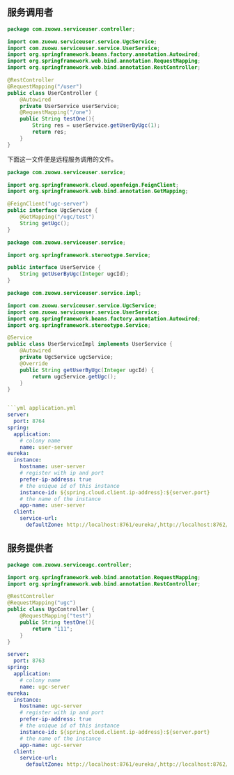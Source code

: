 ## 服务调用者

```java title=UserController.java
package com.zuowu.serviceuser.controller;

import com.zuowu.serviceuser.service.UgcService;
import com.zuowu.serviceuser.service.UserService;
import org.springframework.beans.factory.annotation.Autowired;
import org.springframework.web.bind.annotation.RequestMapping;
import org.springframework.web.bind.annotation.RestController;

@RestController
@RequestMapping("/user")
public class UserController {
    @Autowired
    private UserService userService;
    @RequestMapping("/one")
    public String testOne(){
        String res = userService.getUserByUgc(1);
        return res;
    }
}

```

下面这一文件便是远程服务调用的文件。

```java title=UgcService.java
package com.zuowu.serviceuser.service;

import org.springframework.cloud.openfeign.FeignClient;
import org.springframework.web.bind.annotation.GetMapping;

@FeignClient("ugc-server")
public interface UgcService {
    @GetMapping("/ugc/test")
    String getUgc();
}
```

```java title=UserService.java
package com.zuowu.serviceuser.service;

import org.springframework.stereotype.Service;

public interface UserService {
    String getUserByUgc(Integer ugcId);
}
```

```java title=UserServiceImpl.java
package com.zuowu.serviceuser.service.impl;

import com.zuowu.serviceuser.service.UgcService;
import com.zuowu.serviceuser.service.UserService;
import org.springframework.beans.factory.annotation.Autowired;
import org.springframework.stereotype.Service;

@Service
public class UserServiceImpl implements UserService {
    @Autowired
    private UgcService ugcService;
    @Override
    public String getUserByUgc(Integer ugcId) {
        return ugcService.getUgc();
    }
}
```

```yml application.yml

```yml application.yml
server:
  port: 8764
spring:
  application:
    # colony name
    name: user-server
eureka:
  instance:
    hostname: user-server
    # register with ip and port
    prefer-ip-address: true
    # the unique id of this instance
    instance-id: ${spring.cloud.client.ip-address}:${server.port}
    # the name of the instance
    app-name: user-server
  client:
    service-url:
      defaultZone: http://localhost:8761/eureka/,http://localhost:8762/eureka/ # separated by comma if there is more than two eureka server instances
```

## 服务提供者

```java title=UgcController.java
package com.zuowu.serviceugc.controller;

import org.springframework.web.bind.annotation.RequestMapping;
import org.springframework.web.bind.annotation.RestController;

@RestController
@RequestMapping("ugc")
public class UgcController {
    @RequestMapping("test")
    public String testOne(){
        return "111";
    }
}
```

```yml application.yml
server:
  port: 8763
spring:
  application:
    # colony name
    name: ugc-server
eureka:
  instance:
    hostname: ugc-server
    # register with ip and port
    prefer-ip-address: true
    # the unique id of this instance
    instance-id: ${spring.cloud.client.ip-address}:${server.port}
    # the name of the instance
    app-name: ugc-server
  client:
    service-url:
      defaultZone: http://localhost:8761/eureka/,http://localhost:8762/eureka/ # separated by comma if there is more than two eureka server instances
```